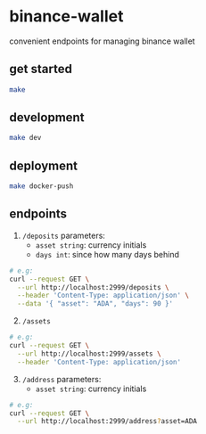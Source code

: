 # binance-wallet
convenient endpoints for managing binance wallet

## get started
```bash
make
```

## development
```bash
make dev
```

## deployment
```bash
make docker-push
```

## endpoints
1. `/deposits`
    parameters:
    - `asset string`: currency initials 
    - `days int`: since how many days behind
```bash
# e.g:
curl --request GET \
  --url http://localhost:2999/deposits \
  --header 'Content-Type: application/json' \
  --data '{ "asset": "ADA", "days": 90 }'
```

2. `/assets`
```bash
# e.g:
curl --request GET \
  --url http://localhost:2999/assets \
  --header 'Content-Type: application/json'
```

3. `/address`
    parameters:
    - `asset string`: currency initials 
```bash
# e.g:
curl --request GET \
  --url http://localhost:2999/address?asset=ADA
```
